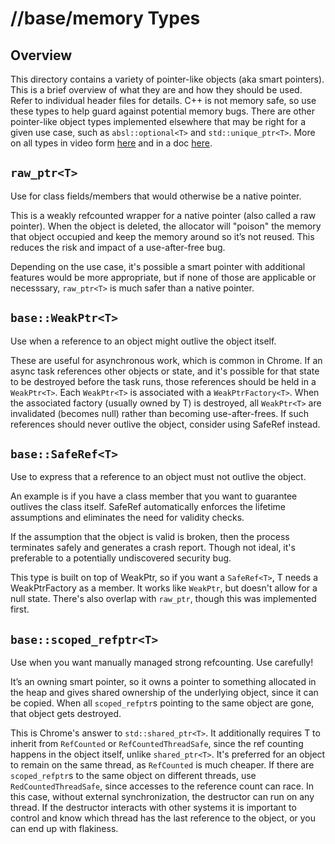 # //base/memory Types

## Overview
This directory contains a variety of pointer-like objects (aka smart pointers).
This is a brief overview of what they are and how they should be used. Refer to
individual header files for details. C++ is not memory safe, so use these types
to help guard against potential memory bugs.
There are other pointer-like object types implemented elsewhere that may be
right for a given use case, such as `absl::optional<T>` and
`std::unique_ptr<T>`. More on all types in video form
[here](https://youtu.be/MpwbWSEDfjM?t=582s) and in a doc
[here](https://docs.google.com/document/d/1VRevv8JhlP4I8fIlvf87IrW2IRjE0PbkSfIcI6-UbJo/edit?usp=sharing).

## `raw_ptr<T>`
Use for class fields/members that would otherwise be a native pointer.

This is a weakly refcounted wrapper for a native pointer (also called a raw
pointer). When the object is deleted, the allocator will "poison" the memory
that object occupied and keep the memory around so it’s not reused. This reduces
the risk and impact of a use-after-free bug.

Depending on the use case, it's possible a smart pointer with additional
features would be more appropriate, but if none of those are applicable or
necesssary, `raw_ptr<T>` is much safer than a native pointer.

## `base::WeakPtr<T>`
Use when a reference to an object might outlive the object itself.

These are useful for asynchronous work, which is common in Chrome. If an async
task references other objects or state, and it's possible for that state to be
destroyed before the task runs, those references should be held in a
`WeakPtr<T>`. Each `WeakPtr<T>` is associated with a `WeakPtrFactory<T>`. When
the associated factory (usually owned by T) is destroyed, all `WeakPtr<T>` are
invalidated (becomes null) rather than becoming use-after-frees. If such
references should never outlive the object, consider using SafeRef instead.

## `base::SafeRef<T>`
Use to express that a reference to an object must not outlive the object.

An example is if you have a class member that you want to guarantee outlives the
class itself. SafeRef automatically enforces the lifetime assumptions and
eliminates the need for validity checks.

If the assumption that the object is valid is broken, then the process
terminates safely and generates a crash report. Though not ideal, it's
preferable to a potentially undiscovered security bug.

This type is built on top of WeakPtr, so if you want a `SafeRef<T>`, T needs a
WeakPtrFactory as a member. It works like `WeakPtr`, but doesn't allow for a
null state. There's also overlap with `raw_ptr`, though this was implemented
first.

## `base::scoped_refptr<T>`
Use when you want manually managed strong refcounting. Use carefully!

It’s an owning smart pointer, so it owns a pointer to something allocated in the
heap and gives shared ownership of the underlying object, since it can be
copied. When all `scoped_refptr`s pointing to the same object are gone, that
object gets destroyed.

This is Chrome's answer to `std::shared_ptr<T>`. It additionally requires T to
inherit from `RefCounted` or `RefCountedThreadSafe`, since the ref counting
happens in the object itself, unlike `shared_ptr<T>`. It's preferred for an
object to remain on the same thread, as `RefCounted` is much cheaper. If there
are `scoped_refptr`s to the same object on different threads, use
`RedCountedThreadSafe`, since accesses to the reference count can race.
In this case, without external synchronization, the destructor can run on any
thread. If the destructor interacts with other systems it is important to
control and know which thread has the last reference to the object, or you can
end up with flakiness.
